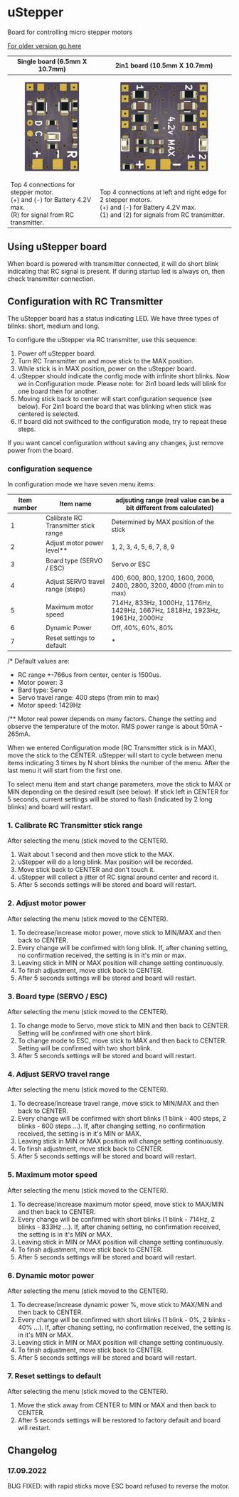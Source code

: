 # uStepper

Board for controlling micro stepper motors

[For older version go here](History.md)

| Single board (6.5mm X 10.7mm) | 2in1 board (10.5mm X 10.7mm) | 
|-----------|-----------|
| <p align="center"><img src="Images/uStepperSingle_bot.png" height="200px"></p> | <p align="center"><img src="Images/uStepper2in1_bot.png" height="200px"></p>
| Top 4 connections for stepper motor.<BR>(+) and (-) for Battery 4.2V max.<BR>(R) for signal from RC transmitter. | Top 4 connections at left and right edge for 2 stepper motors.<BR>(+) and (-) for Battery 4.2V max.<BR>(1) and (2) for signals from RC transmitter. | 

## Using uStepper board
When board is powered with transmitter connected, it will do short blink indicating that RC signal is present. If during startup led is always on, then check transmitter connection.

## Configuration with RC Transmitter
The uStepper board has a status indicating LED.
We have three types of blinks: short, medium and long.

To configure the uStepper via RC transmitter, use this sequence:
1. Power off uStepper board.
2. Turn RC Transmitter on and move stick to the MAX position.
3. While stick is in MAX position, power on the uStepper board.
4. uStepper should indicate the config mode with infinite short blinks. Now we in Configuration mode. Please note: for 2in1 board leds will blink for one board then for another.
5. Moving stick back to center will start configuration sequence (see below). For 2in1 board the board that was blinking when stick was centered is selected.
6. If board did not swithced to the configuration mode, try to repeat these steps.

If you want cancel configuration without saving any changes, just remove power from the board.

### configuration sequence
In configuration mode we have seven menu items:

| Item number | Item name | adjsuting range (real value can be a bit different from calculated)
| ------------ | ------------- | -------------
| 1 | Calibrate RC Transmitter stick range | Determined by MAX position of the stick
| 2 | Adjust motor power level** | 1, 2, 3, 4, 5, 6, 7, 8, 9
| 3 | Board type (SERVO / ESC) | Servo or ESC
| 4 | Adjust SERVO travel range (steps) | 400, 600, 800, 1200, 1600, 2000, 2400, 2800, 3200, 4000 (from min to max)
| 5 | Maximum motor speed | 714Hz, 833Hz, 1000Hz, 1176Hz, 1429Hz, 1667Hz, 1818Hz, 1923Hz, 1961Hz, 2000Hz
| 6 | Dynamic Power | Off, 40%, 60%, 80%
| 7 | Reset settings to default | *

/* Default values are: 
* RC range +-766us from center, center is 1500us.
* Motor power: 3 
* Bard type: Servo
* Servo travel range: 400 steps (from min to max)
* Motor speed: 1429Hz

/** Motor real power depends on many factors. Change the setting and observe the temperature of the motor. RMS power range is about 50mA - 265mA.   

When we entered Configuration mode (RC Transmitter stick is in MAX), move the stick to the CENTER. 
uStepper will start to cycle between menu items indicating 3 times by N short blinks the number of the menu.
After the last menu it will start from the first one.

To select menu item and start change parameters, move the stick to MAX or MIN depending on the desired result (see below).
If stick left in CENTER for 5 seconds, current settings will be stored to flash (indicated by 2 long blinks) and board will restart.

### 1. Calibrate RC Transmitter stick range

After selecting the menu (stick moved to the CENTER).
1. Wait about 1 second and then move stick to the MAX.
2. uStepper will do a long blink. Max position will be recorded.
3. Move stick back to CENTER and don't touch it.
4. uStepper will collect a jitter of RC signal around center and record it.
5. After 5 seconds settings will be stored and board will restart.
 
### 2. Adjust motor power

After selecting the menu (stick moved to the CENTER).
1. To decrease/increase motor power, move stick to MIN/MAX and then back to CENTER.
2. Every change will be confirmed with long blink. If, after chaning setting, no confirmation received, the setting is in it's min or max.
3. Leaving stick in MIN or MAX position will change setting continuously.
4. To finsh adjustment, move stick back to CENTER.
5. After 5 seconds settings will be stored and board will restart.

### 3. Board type (SERVO / ESC)

After selecting the menu (stick moved to the CENTER).
1. To change mode to Servo, move stick to MIN and then back to CENTER. Setting will be confirmed with one short blink.
2. To change mode to ESC, move stick to MAX and then back to CENTER. Setting will be confirmed with two short blink.
3. After 5 seconds settings will be stored and board will restart.

### 4. Adjust SERVO travel range

After selecting the menu (stick moved to the CENTER).
1. To decrease/increase travel range, move stick to MIN/MAX and then back to CENTER.
2. Every change will be confirmed with short blinks (1 blink - 400 steps, 2 blinks - 600 steps ...). If, after changing setting, no confirmation received, the setting is in it's MIN or MAX.
3. Leaving stick in MIN or MAX position will change setting continuously.
4. To finsh adjustment, move stick back to CENTER.
5. After 5 seconds settings will be stored and board will restart.
 
### 5. Maximum motor speed

After selecting the menu (stick moved to the CENTER).
1. To decrease/increase maximum motor speed, move stick to MAX/MIN and then back to CENTER.
2. Every change will be confirmed with short blinks (1 blink - 714Hz, 2 blinks - 833Hz ...). If, after chaning setting, no confirmation received, the setting is in it's MIN or MAX.
3. Leaving stick in MIN or MAX position will change setting continuously.
4. To finsh adjustment, move stick back to CENTER.
5. After 5 seconds settings will be stored and board will restart.

### 6. Dynamic motor power

After selecting the menu (stick moved to the CENTER).
1. To decrease/increase dynamic power %, move stick to MAX/MIN and then back to CENTER.
2. Every change will be confirmed with short blinks (1 blink - 0%, 2 blinks - 40% ...). If, after chaning setting, no confirmation received, the setting is in it's MIN or MAX.
3. Leaving stick in MIN or MAX position will change setting continuously.
4. To finsh adjustment, move stick back to CENTER.
5. After 5 seconds settings will be stored and board will restart.

### 7. Reset settings to default

After selecting the menu (stick moved to the CENTER).
1. Move the stick away from CENTER to MIN or MAX and then back to CENTER.
2. After 5 seconds settings will be restored to factory default and board will restart.

## Changelog
### 17.09.2022
BUG FIXED: with rapid sticks move ESC board refused to reverse the motor.
